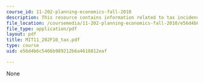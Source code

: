 ```yaml
---
course_id: 11-202-planning-economics-fall-2010
description: This resource contains information related to tax incidence problem.
file_location: /coursemedia/11-202-planning-economics-fall-2010/e56d4b6c5466b989212b6a4618812eaf_MIT11_202F10_tax.pdf
file_type: application/pdf
layout: pdf
title: MIT11_202F10_tax.pdf
type: course
uid: e56d4b6c5466b989212b6a4618812eaf

---
```

None